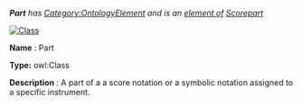 ___Part__ 
 has
 [Category:OntologyElement](../../Category/OntologyElement "Category:OntologyElement") 
 and is an
 [element of](../../Property/ElementOf "Property:ElementOf") 
[Scorepart](../../Submissions/Scorepart "Submissions:Scorepart")_




  





[![Class](../../images/thumb/2/27/Class.gif/45px-Class.gif)](../../Image/Class.gif "Class")


__Name__ 
 : Part
 



__Type:__ 
 owl:Class
 



__Description__ 
 : A part of a a score notation or a symbolic notation assigned to a specific instrument.